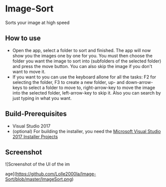 # Image-Sort
Sorts your image at high speed

## How to use
* Open the app, select a folder to sort and finished. The app will now show you the images one by one for you. You must then choose the folder you want the image to sort into (subfolders of the selected folder) and press the move button. You can also skip the image if you don't want to move it.
* If you want to you can use the keyboard allone for all the tasks: F2 for selecting the folder, F3 to create a new folder, up- and down-arrow-keys to select a folder to move to, right-arrow-key to move the image into the selected folder, left-arrow-key to skip it. Also you can search by just typing in what you want.

## Build-Prerequisites
* Visual Studio 2017
* (optional) For building the installer, you need the [Microsoft Visual Studio 2017 Installer Projects](https://marketplace.visualstudio.com/items?itemName=VisualStudioProductTeam.MicrosoftVisualStudio2017InstallerProjects)

## Screenshot
![Screenshot of the UI of the im

age](https://github.com/Lolle2000la/Image-Sort/blob/master/ImageSort.png)
